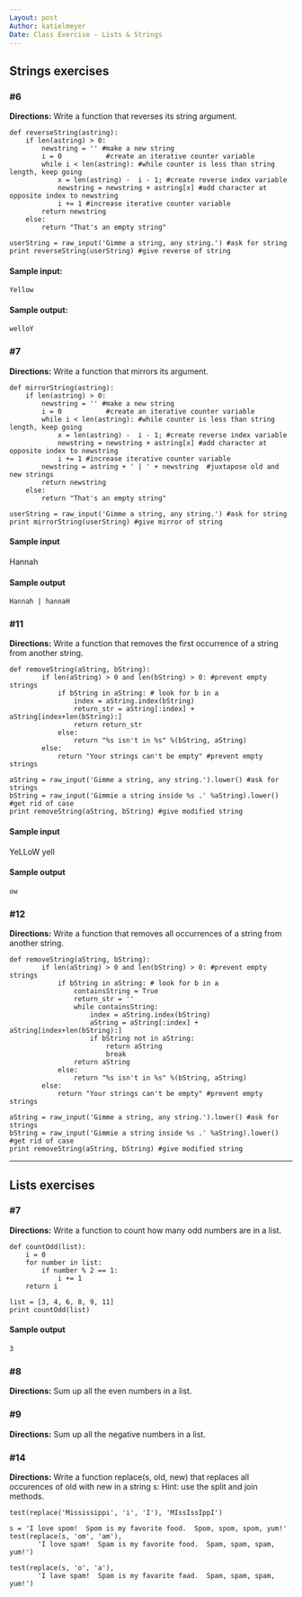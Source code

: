 ```yaml
---
Layout: post
Author: katielmeyer
Date: Class Exercise - Lists & Strings
---
```


## Strings exercises

### #6
<strong>Directions:</strong> Write a function that reverses its string argument.

```
def reverseString(astring):
    if len(astring) > 0:
        newstring = '' #make a new string
        i = 0			#create an iterative counter variable 
        while i < len(astring): #while counter is less than string length, keep going
            x = len(astring) -  i - 1; #create reverse index variable 
            newstring = newstring + astring[x] #add character at opposite index to newstring
            i += 1 #increase iterative counter variable
        return newstring
    else:
        return "That's an empty string"
    
userString = raw_input('Gimme a string, any string.') #ask for string
print reverseString(userString) #give reverse of string
```

#### Sample input:

```
Yellow
```

#### Sample output:

```
welloY
```

### #7
<strong>Directions:</strong> Write a function that mirrors its argument.

```
def mirrorString(astring):
    if len(astring) > 0:
        newstring = '' #make a new string
        i = 0			#create an iterative counter variable 
        while i < len(astring): #while counter is less than string length, keep going
            x = len(astring) -  i - 1; #create reverse index variable 
            newstring = newstring + astring[x] #add character at opposite index to newstring
            i += 1 #increase iterative counter variable
        newstring = astring + ' | ' + newstring  #juxtapose old and new strings
        return newstring
    else:
        return "That's an empty string"
    
userString = raw_input('Gimme a string, any string.') #ask for string
print mirrorString(userString) #give mirror of string

```

#### Sample input
Hannah

#### Sample output

```
Hannah | hannaH
```


### #11
<strong>Directions:</strong> Write a function that removes the first occurrence of a string from another string.

```
def removeString(aString, bString):
        if len(aString) > 0 and len(bString) > 0: #prevent empty strings
            if bString in aString: # look for b in a
                index = aString.index(bString)
                return_str = aString[:index] + aString[index+len(bString):]
                return return_str
            else:
                return "%s isn't in %s" %(bString, aString)
        else:
            return "Your strings can't be empty" #prevent empty strings
        
aString = raw_input('Gimme a string, any string.').lower() #ask for strings
bString = raw_input('Gimmie a string inside %s .' %aString).lower() #get rid of case
print removeString(aString, bString) #give modified string
```

#### Sample input
YeLLoW
yell

#### Sample output

```
ow
```

### #12
<strong>Directions:</strong> Write a function that removes all occurrences of a string from another string.

```
def removeString(aString, bString):
        if len(aString) > 0 and len(bString) > 0: #prevent empty strings
            if bString in aString: # look for b in a
                containsString = True
                return_str = ''
                while containsString:
                    index = aString.index(bString)
                    aString = aString[:index] + aString[index+len(bString):]
                    if bString not in aString:
                    	return aString
                    	break
                return aString
            else:
                return "%s isn't in %s" %(bString, aString)
        else:
            return "Your strings can't be empty" #prevent empty strings
        
aString = raw_input('Gimme a string, any string.').lower() #ask for strings
bString = raw_input('Gimmie a string inside %s .' %aString).lower() #get rid of case
print removeString(aString, bString) #give modified string
```

***


## Lists exercises

### #7
<strong>Directions:</strong> Write a function to count how many odd numbers are in a list.
```
def countOdd(list):
    i = 0
    for number in list:
        if number % 2 == 1:
            i += 1
    return i
    
list = [3, 4, 6, 8, 9, 11]
print countOdd(list)

```

#### Sample output
```
3
```

### #8
<strong>Directions:</strong> Sum up all the even numbers in a list.

### #9
<strong>Directions:</strong> Sum up all the negative numbers in a list.

### #14
<strong>Directions:</strong> Write a function replace(s, old, new) that replaces all occurences of old with new in a string s:
Hint: use the split and join methods.

```
test(replace('Mississippi', 'i', 'I'), 'MIssIssIppI')

s = 'I love spom!  Spom is my favorite food.  Spom, spom, spom, yum!'
test(replace(s, 'om', 'am'),
       'I love spam!  Spam is my favorite food.  Spam, spam, spam, yum!')

test(replace(s, 'o', 'a'),
       'I lave spam!  Spam is my favarite faad.  Spam, spam, spam, yum!')
```


